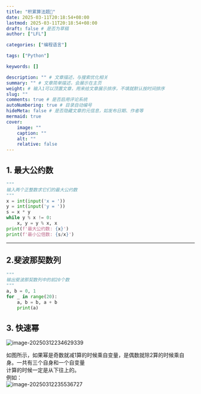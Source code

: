 ```yaml
---
title: "积累算法题🎋"
date: 2025-03-11T20:18:54+08:00
lastmod: 2025-03-11T20:18:54+08:00
draft: false # 是否为草稿
author: ["LFL"] 

categories: ["编程语言"]

tags: ["Python"]

keywords: []

description: "" # 文章描述，与搜索优化相关
summary: "" # 文章简单描述，会展示在主页
weight: # 输入1可以顶置文章，用来给文章展示排序，不填就默认按时间排序
slug: ""
comments: true # 是否启用评论系统
autoNumbering: true # 目录自动编号
hideMeta: false # 是否隐藏文章的元信息，如发布日期、作者等
mermaid: true
cover:
    image: ""
    caption: ""
    alt: ""
    relative: false
---
```


<meta name="referrer" content="no-referrer" />

## 1. 最大公约数

```py
"""
输入两个正整数求它们的最大公约数
"""
x = int(input('x = '))
y = int(input('y = '))
s = x * y
while y % x != 0:
    x, y = y % x, x
print(f'最大公约数: {x}')
print(f'最小公倍数: {s/x}')
```

---

## 2.斐波那契数列

```py
"""
输出斐波那契数列中的前20个数
"""
a, b = 0, 1
for _ in range(20):
    a, b = b, a + b
    print(a)
```

## 3. 快速幂

![image-20250312234629339](https://gitee.com/a-cake-tree/typora-image/raw/master/image-20250312234629339.png)

如图所示，如果幂是奇数就减1算的时候乘自变量，是偶数就除2算的时候乘自身。一共有三个自身和一个自变量<br>计算的时候一定是从下往上的。<br>例如：<br>![image-20250312235536727](https://gitee.com/a-cake-tree/typora-image/raw/master/image-20250312235536727.png)

